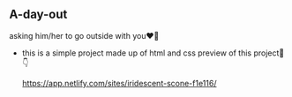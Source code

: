 ## A-day-out
asking him/her to go outside with you❤️🫶
* this is a simple project made up of html and css
  preview of this project👀👇

   https://app.netlify.com/sites/iridescent-scone-f1e116/

  
